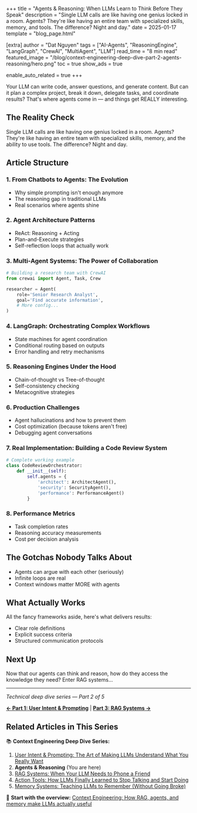 +++
title = "Agents & Reasoning: When LLMs Learn to Think Before They Speak"
description = "Single LLM calls are like having one genius locked in a room. Agents? They're like having an entire team with specialized skills, memory, and tools. The difference? Night and day."
date = 2025-01-17
template = "blog_page.html"

[extra]
author = "Dat Nguyen"
tags = ["AI-Agents", "ReasoningEngine", "LangGraph", "CrewAI", "MultiAgent", "LLM"]
read_time = "8 min read"
featured_image = "/blog/context-engineering-deep-dive-part-2-agents-reasoning/hero.png"
toc = true
show_ads = true

enable_auto_related = true
+++

Your LLM can write code, answer questions, and generate content. But can it plan a complex project, break it down, delegate tasks, and coordinate results? That's where agents come in — and things get REALLY interesting.

<!-- more -->

## The Reality Check

Single LLM calls are like having one genius locked in a room. Agents? They're like having an entire team with specialized skills, memory, and the ability to use tools. The difference? Night and day.

## Article Structure

### 1. **From Chatbots to Agents: The Evolution**
- Why simple prompting isn't enough anymore
- The reasoning gap in traditional LLMs
- Real scenarios where agents shine

### 2. **Agent Architecture Patterns**
- ReAct: Reasoning + Acting
- Plan-and-Execute strategies
- Self-reflection loops that actually work

### 3. **Multi-Agent Systems: The Power of Collaboration**
```python
# Building a research team with CrewAI
from crewai import Agent, Task, Crew

researcher = Agent(
    role='Senior Research Analyst',
    goal='Find accurate information',
    # More config...
)
```

### 4. **LangGraph: Orchestrating Complex Workflows**
- State machines for agent coordination
- Conditional routing based on outputs
- Error handling and retry mechanisms

### 5. **Reasoning Engines Under the Hood**
- Chain-of-thought vs Tree-of-thought
- Self-consistency checking
- Metacognitive strategies

### 6. **Production Challenges**
- Agent hallucinations and how to prevent them
- Cost optimization (because tokens aren't free)
- Debugging agent conversations

### 7. **Real Implementation: Building a Code Review System**
```python
# Complete working example
class CodeReviewOrchestrator:
    def __init__(self):
        self.agents = {
            'architect': ArchitectAgent(),
            'security': SecurityAgent(),
            'performance': PerformanceAgent()
        }
```

### 8. **Performance Metrics**
- Task completion rates
- Reasoning accuracy measurements
- Cost per decision analysis

## The Gotchas Nobody Talks About

- Agents can argue with each other (seriously)
- Infinite loops are real
- Context windows matter MORE with agents

## What Actually Works

All the fancy frameworks aside, here's what delivers results:
- Clear role definitions
- Explicit success criteria
- Structured communication protocols

## Next Up

Now that our agents can think and reason, how do they access the knowledge they need? Enter RAG systems...

---

*Technical deep dive series — Part 2 of 5*

**[← Part 1: User Intent & Prompting](/blog/internal/context-engineering-deep-dive-part-1-user-intent-prompting/)** | **[Part 3: RAG Systems →](/blog/internal/context-engineering-deep-dive-part-3-rag-systems/)**

## Related Articles in This Series

📚 **Context Engineering Deep Dive Series:**

1. [User Intent & Prompting: The Art of Making LLMs Understand What You Really Want](/blog/internal/context-engineering-deep-dive-part-1-user-intent-prompting/)
2. **Agents & Reasoning** (You are here)
3. [RAG Systems: When Your LLM Needs to Phone a Friend](/blog/internal/context-engineering-deep-dive-part-3-rag-systems/)
4. [Action Tools: How LLMs Finally Learned to Stop Talking and Start Doing](/blog/internal/context-engineering-deep-dive-part-4-action-tools/)
5. [Memory Systems: Teaching LLMs to Remember (Without Going Broke)](/blog/internal/context-engineering-deep-dive-part-5-memory-systems/)

🎯 **Start with the overview:** [Context Engineering: How RAG, agents, and memory make LLMs actually useful](/blog/internal/context-engineering-modern-llm-ecosystem/)